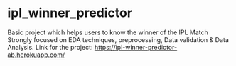 # ipl_winner_predictor
Basic project which helps users to know the winner of the IPL Match
Strongly focused on EDA techniques, preprocessing, Data validation & Data Analysis.
Link for the project: https://ipl-winner-predictor-ab.herokuapp.com/
